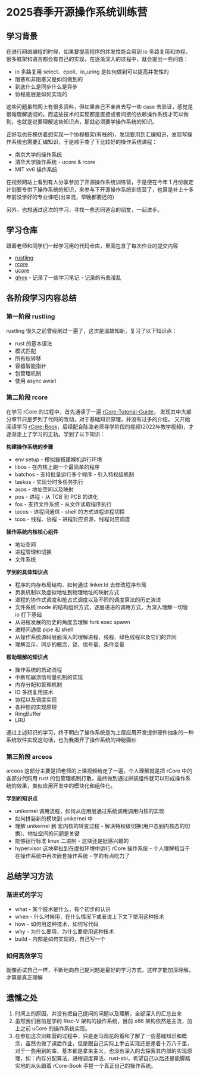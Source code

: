 # 2025春季开源操作系统训练营

## 学习背景

在进行网络编程的时候，如果要提高程序的并发性能会用到 io 多路复用和协程，很多框架和语言都会有自己的实现，在逐渐深入的过程中，就会提出一些问题：

- io 多路复用 select、epoll、io_uring 是如何做到可以提高并发性的
- 阻塞和非阻塞又是如何做到的
- 到底什么是同步什么是异步
- 协程底层是如何实现的

这些问题虽然网上有很多资料，但如果自己不亲自去写一些 case 去验证，感觉是很难理解透彻的。而这些技术的实现都是直接或者间接的依赖操作系统才可以做到，也就是说要理解这些知识点，那就必须要学操作系统的知识。

正好我也在模仿着想实现一个协程框架(有栈的)，发现要用到汇编知识，发现写操作系统也需要汇编知识，于是顺手查了下比较好的操作系统课程：

- 南京大学的操作系统
- 清华大学操作系统 - ucore & rcore
- MIT xv6 操作系统

在视频网站上看到有人分享参加了开源操作系统训练营，于是便在今年 1 月份就定计划要专供下操作系统的知识，来参与下开源操作系统训练营了，也算是补上十多年前没学好的专业课吧(出来混，早晚都要还的)

另外，也想通过这次的学习，寻找一些志同道合的朋友，一起进步。

## 学习仓库

跟着老师和同学们一起学习用的代码仓库，里面包含了每次作业的提交内容

- [rustling](https://github.com/LearningOS/2025s-rustling-CreatorMetaSky)
- [rcore](https://github.com/LearningOS/2025s-rcore-CreatorMetaSky)
- [ucore](https://github.com/LearningOS/2025s-arceos-CreatorMetaSky)
- [qhos](https://github.com/osxspace/qhos) - 记录了一些学习笔记 - 记录的有些凌乱

## 各阶段学习内容总结

### 第一阶段 rustling

rustling 很久之前曾经刷过一遍了，这次是温故知新，复习了以下知识点：

- rust 的基本语法
- 模式匹配
- 所有权转移
- 容器智能指针
- 包管理机制
- 使用 async await

### 第二阶段 rcore

在学习 rCore 的过程中，首先通读了一遍 [rCore-Tutorial-Guide](https://learningos.cn/rCore-Tutorial-Guide-2025S)， 发现其中大部分章节只是罗列了代码的改动，对于基础知识原理，并没有过多的介绍。
又开始阅读学习 [rCore-Book](https://rcore-os.cn/rCore-Tutorial-Book-v3)，后续配合陈渝老师导学阶段的视频(2022年教学视频)，才逐渐走上了学习的正轨。学到了以下知识：

**构建操作系统的步骤**

- env setup - 模拟器搭建裸机运行环境
- libos - 在内核上跑一个最简单的程序
- batchos - 支持批量运行多个程序 - 引入特权级机制
- taskos - 实现分时多任务执行
- asos - 地址空间以及映射
- pos - 进程 - 从 TCB 到 PCB 的进化
- fos - 支持文件系统 - 从文件读取程序执行
- ipcos - 进程间通信 - shell 的方式进程进程切换
- tcos - 线程、协程 - 进程对应资源，线程对应调度

**操作系统内核核心组件**

- 地址空间
- 进程管理和切换
- 文件系统

**学到的具体知识点**

- 程序的内存布局结构、如何通过 linker.ld 去修改程序布局
- 页表机制以及虚拟地址到物理地址的映射方式
- 进程的协作式调度和抢占式调度以及不同的调度算法的历史演进
- 文件系统 inode 的结构组织方式，逐层递进的调用方式，为深入理解一切皆 io 打下基础
- 从进程发展的历史的角度去理解 fork exec spawn
- 进程间通信 pipe 和 shell
- 从操作系统源码层面深入的理解进程、线程、绿色线程以及它们的异同
- 理解互斥、同步的概念，锁、信号量、条件变量

**帮助理解的知识点**

- 操作系统的启动流程
- 中断和崩溃信号量机制的实现
- 内存分配和管理机制
- IO 多路复用技术
- 协程以及调度实现
- 各种锁的实现原理
- RingBuffer
- LRU

通过上述知识的学习，终于明白了操作系统是为上层应用开发提供硬件抽象的一种系统软件实现这句话，也为我揭开了操作系统的神秘面纱

### 第三阶段 arceos

arceos 这部分主要是把老师的上课视频给走了一遍，个人理解就是把 rCore 中的各部分代码用 rust 的包管理机制打散，最终做到通过拼装组件就可以形成操作系统的效果，类似应用开发中的模块化和组件化。

**学到的知识点**

- unikernel 调用流程，如何从应用层通过系统调用调用内核的实现
- 如何拼装新的模块到 unikernel 中
- 理解 unikernel 到 宏内核的转变过程 - 解决特权级切换(用户态到内核态的切换)、地址空间的问题是关键
- 能够运行标准 linux 二进制 - 这块还是挺感兴趣的
- hypervisor 这块牵扯到在虚拟环境中运行 rCore 操作系统 - 个人理解相当于在操作系统中再次嵌套操作系统 - 学的有点吃力了

## 总结学习方法

### 渐进式的学习

- what - 某个技术是什么，有个初步的认识
- when - 什么时候用，在什么情况下或者说上下文下使用这种技术
- how - 如何用这种技术，如何写代码
- why - 为什么要用，为什么要使用这种技术
- build - 内部是如何实现的，自己写一个

### 如何高效学习

就像面试自己一样，不断地向自己提问题是最好的学习方式，这样才能加深理解，才算是真正理解

## 遗憾之处

1. 时间上的原因，并没有把自己提问的问题以及理解，全部深入的汇总出来
2. 虽然我们目前是学的 Risc-V 架构的操作系统，目前 x86 架构依然是主流，加上之前 uCore 的操作系统实现。
3. 在参加这次训练营的过程中，只是走马观花的看和了解了一些基础知识和概念，虽然也做了课后作业，但是跟自己实际上手去实现还是差着十万八千里，对于一些用到的库，基本都是拿来主义，也没有深入的去探索其内部的实现原理，如：内存分配算法，进程调度算法、rust-sbi，希望自己以后还是能脚踏实地的从头跟着 rCore-Book 手搓一个真正自己的操作系统。